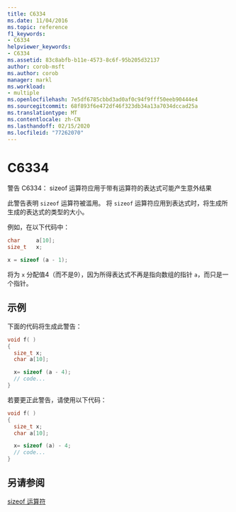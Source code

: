 ```yaml
---
title: C6334
ms.date: 11/04/2016
ms.topic: reference
f1_keywords:
- C6334
helpviewer_keywords:
- C6334
ms.assetid: 83c8abfb-b11e-4573-8c6f-95b205d32137
author: corob-msft
ms.author: corob
manager: markl
ms.workload:
- multiple
ms.openlocfilehash: 7e5df6785cbbd3ad0af0c94f9fff50eeb90444e4
ms.sourcegitcommit: 68f893f6e472df46f323db34a13a7034dccad25a
ms.translationtype: MT
ms.contentlocale: zh-CN
ms.lasthandoff: 02/15/2020
ms.locfileid: "77262070"
---
```

# <a name="c6334"></a>C6334
警告 C6334： sizeof 运算符应用于带有运算符的表达式可能产生意外结果

 此警告表明 `sizeof` 运算符被滥用。 将 `sizeof` 运算符应用到表达式时，将生成所生成的表达式的类型的大小。

 例如，在以下代码中：

```cpp
char     a[10];
size_t   x;

x = sizeof (a - 1);
```

 将为 `x` 分配值4（而不是9），因为所得表达式不再是指向数组的指针 `a`，而只是一个指针。

## <a name="example"></a>示例
 下面的代码将生成此警告：

```cpp
void f( )
{
  size_t x;
  char a[10];

  x= sizeof (a - 4);
  // code...
}
```

 若要更正此警告，请使用以下代码：

```cpp
void f( )
{
  size_t x;
  char a[10];

  x= sizeof (a) - 4;
  // code...
}
```

## <a name="see-also"></a>另请参阅
 [sizeof 运算符](/cpp/cpp/sizeof-operator)

